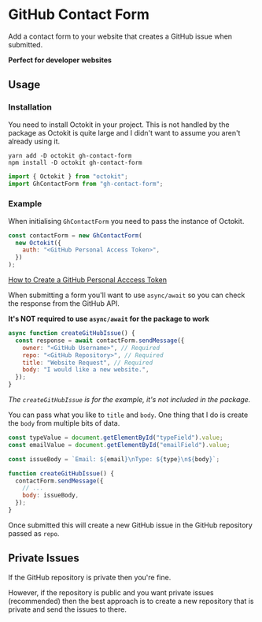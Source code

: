 # GitHub Contact Form

Add a contact form to your website that creates a GitHub issue when submitted.

**Perfect for developer websites**

## Usage

### Installation

You need to install Octokit in your project. This is not handled by the package as Octokit is quite large and I didn't want to assume you aren't already using it.

```shell
yarn add -D octokit gh-contact-form
npm install -D octokit gh-contact-form
```

```js
import { Octokit } from "octokit";
import GhContactForm from "gh-contact-form";
```

### Example

When initialising `GhContactForm` you need to pass the instance of Octokit.

```js
const contactForm = new GhContactForm(
  new Octokit({
    auth: "<GitHub Personal Access Token>",
  })
);
```

[How to Create a GitHub Personal Acccess Token](https://docs.github.com/en/authentication/keeping-your-account-and-data-secure/creating-a-personal-access-token)

When submitting a form you'll want to use `async/await` so you can check the response from the GitHub API.

**It's NOT required to use `async/await` for the package to work**

```js
async function createGitHubIssue() {
  const response = await contactForm.sendMessage({
    owner: "<GitHub Username>", // Required
    repo: "<GitHub Repository>", // Required
    title: "Website Request", // Required
    body: "I would like a new website.",
  });
}
```

_The `createGitHubIssue` is for the example, it's not included in the package._

You can pass what you like to `title` and `body`. One thing that I do is create the `body` from multiple bits of data.

```js
const typeValue = document.getElementById("typeField").value;
const emailValue = document.getElementById("emailField").value;

const issueBody = `Email: ${email}\nType: ${type}\n${body}`;

function createGitHubIssue() {
  contactForm.sendMessage({
    // ...
    body: issueBody,
  });
}
```

Once submitted this will create a new GitHub issue in the GitHub repository passed as `repo`.

## Private Issues

If the GitHub repository is private then you're fine.

However, if the repository is public and you want private issues (recommended) then the best approach is to create a new repository that is private and send the issues to there.

